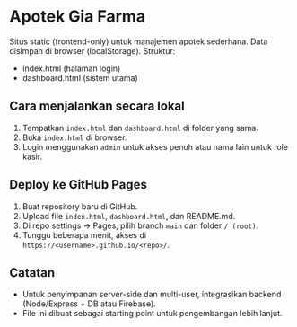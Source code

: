 # Apotek Gia Farma

Situs static (frontend-only) untuk manajemen apotek sederhana.
Data disimpan di browser (localStorage). Struktur:
- index.html (halaman login)
- dashboard.html (sistem utama)

## Cara menjalankan secara lokal
1. Tempatkan `index.html` dan `dashboard.html` di folder yang sama.
2. Buka `index.html` di browser.
3. Login menggunakan `admin` untuk akses penuh atau nama lain untuk role kasir.

## Deploy ke GitHub Pages
1. Buat repository baru di GitHub.
2. Upload file `index.html`, `dashboard.html`, dan README.md.
3. Di repo settings -> Pages, pilih branch `main` dan folder `/ (root)`.
4. Tunggu beberapa menit, akses di `https://<username>.github.io/<repo>/`.

## Catatan
- Untuk penyimpanan server-side dan multi-user, integrasikan backend (Node/Express + DB atau Firebase).
- File ini dibuat sebagai starting point untuk pengembangan lebih lanjut.
